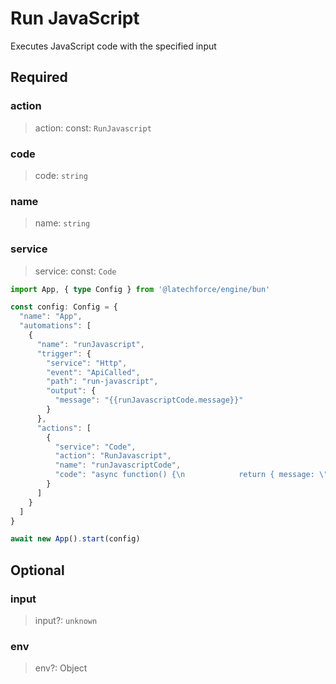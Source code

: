 # Run JavaScript

Executes JavaScript code with the specified input

## Required

### action

>action: const: `RunJavascript`

### code

>code: `string`

### name

>name: `string`

### service

>service: const: `Code`

```ts
import App, { type Config } from '@latechforce/engine/bun'

const config: Config = {
  "name": "App",
  "automations": [
    {
      "name": "runJavascript",
      "trigger": {
        "service": "Http",
        "event": "ApiCalled",
        "path": "run-javascript",
        "output": {
          "message": "{{runJavascriptCode.message}}"
        }
      },
      "actions": [
        {
          "service": "Code",
          "action": "RunJavascript",
          "name": "runJavascriptCode",
          "code": "async function() {\n            return { message: \"Hello, world!\" };\n          }"
        }
      ]
    }
  ]
}

await new App().start(config)
```
## Optional

### input

>input?: `unknown`

### env

>env?: Object

